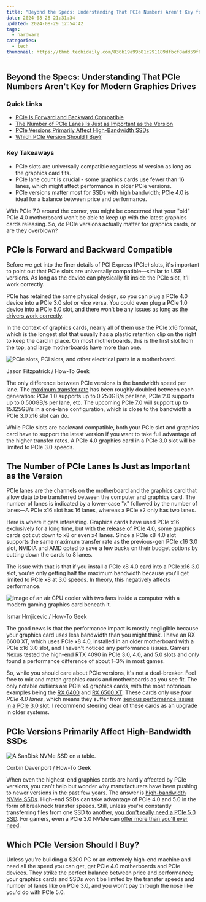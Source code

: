 ```yaml
---
title: "Beyond the Specs: Understanding That PCIe Numbers Aren't Key for Modern Graphics Drives"
date: 2024-08-28 21:31:34
updated: 2024-08-29 12:54:42
tags:
  - hardware
categories:
  - tech
thumbnail: https://thmb.techidaily.com/836b19a99b81c291189dfbcf8add59f634c1fb8aacdfd70319b10cdaec65e638.jpg
---
```


## Beyond the Specs: Understanding That PCIe Numbers Aren't Key for Modern Graphics Drives

### Quick Links

* [PCIe Is Forward and Backward Compatible](https://youtube-tips.techidaily.com/uickly-create-a-youtube-animation-for-your-subscribe-button-with-filmora-for-2024/)
* [The Number of PCIe Lanes Is Just as Important as the Version](https://buynow-tips.techidaily.com/unlock-the-power-of-easy-communication-with-tango-review-highlights-text-audio-and-visual-perks/)
* [PCIe Versions Primarily Affect High-Bandwidth SSDs](https://buynow-info.techidaily.com/top-lg-65-oled-c9-tv-how-it-delivers-unmatched-clarity-and-convenience-for-passionate-viewers/)
* [Which PCIe Version Should I Buy?](https://extra-guidance.techidaily.com/2024-approved-price-friendly-nimbus-space-wide-file-vault/)

### Key Takeaways

* PCIe slots are universally compatible regardless of version as long as the graphics card fits.
* PCIe lane count is crucial - some graphics cards use fewer than 16 lanes, which might affect performance in older PCIe versions.
* PCIe versions matter most for SSDs with high bandwidth; PCIe 4.0 is ideal for a balance between price and performance.

 With PCIe 7.0 around the corner, you might be concerned that your "old" PCIe 4.0 motherboard won't be able to keep up with the latest graphics cards releasing. So, do PCIe versions actually matter for graphics cards, or are they overblown?

##  PCIe Is Forward and Backward Compatible

 Before we get into the finer details of PCI Express (PCIe) slots, it's important to point out that PCIe slots are universally compatible—similar to USB versions. As long as the device can physically fit inside the PCIe slot, it'll work correctly.

 PCIe has retained the same physical design, so you can plug a PCIe 4.0 device into a PCIe 3.0 slot or vice versa. You could even plug a PCIe 1.0 device into a PCIe 5.0 slot, and there won't be any issues as long as [the drivers work correctly](https://hardware-tips.techidaily.com/increase-your-savings-with-a-huge-80-off-the-elegoo-neptune-plus-ideal-for-big-prints/).

 In the context of graphics cards, nearly all of them use the PCIe x16 format, which is the longest slot that usually has a plastic retention clip on the right to keep the card in place. On most motherboards, this is the first slot from the top, and large motherboards have more than one.

![PCIe slots, PCI slots, and other electrical parts in a motherboard.](https://static1.howtogeekimages.com/wordpress/wp-content/uploads/2024/02/2024-02-05_16h13_28.png) 

Jason Fitzpatrick / How-To Geek

 The only difference between PCIe versions is the bandwidth speed per lane. The [maximum transfer rate](https://en.wikipedia.org/wiki/PCI%5FExpress#Hardware%5Fprotocol%5Fsummary:~:text=and%20other%20features.-,Comparison%20table,-%5Bedit%5D) has been roughly doubled between each generation: PCIe 1.0 supports up to 0.250GB/s per lane, PCIe 2.0 supports up to 0.500GB/s per lane, etc. The upcoming PCIe 7.0 will support up to 15.125GB/s in a one-lane configuration, which is close to the bandwidth a PCIe 3.0 x16 slot can do.

 While PCIe slots are backward compatible, both your PCIe slot and graphics card have to support the latest version if you want to take full advantage of the higher transfer rates. A PCIe 4.0 graphics card in a PCIe 3.0 slot will be limited to PCIe 3.0 speeds.

##  The Number of PCIe Lanes Is Just as Important as the Version

 PCIe lanes are the channels on the motherboard and the graphics card that allow data to be transferred between the computer and graphics card. The number of lanes is indicated by a lower-case "x" followed by the number of lanes—A PCIe x16 slot has 16 lanes, whereas a PCIe x2 only has two lanes.

 Here is where it gets interesting. Graphics cards have used PCIe x16 exclusively for a long time, but with [the release of PCIe 4.0](https://desktop-recording.techidaily.com/in-2024-quickcapture-stopping-and-saving-screen-moments/), some graphics cards got cut down to x8 or even x4 lanes. Since a PCIe x8 4.0 slot supports the same maximum transfer rate as the previous-gen PCIe x16 3.0 slot, NVIDIA and AMD opted to save a few bucks on their budget options by cutting down the cards to 8 lanes.

 The issue with that is that if you install a PCIe x8 4.0 card into a PCIe x16 3.0 slot, you're only getting half the maximum bandwidth because you'll get limited to PCIe x8 at 3.0 speeds. In theory, this negatively affects performance.

![Image of an air CPU cooler with two fans inside a computer with a modern gaming graphics card beneath it.](https://static1.howtogeekimages.com/wordpress/wp-content/uploads/2023/12/img20231201185642.jpg) 

Ismar Hrnjicevic / How-To Geek

 The good news is that the performance impact is mostly negligible because your graphics card uses less bandwidth than you might think. I have an RX 6600 XT, which uses PCIe x8 4.0, installed in an older motherboard with a PCIe x16 3.0 slot, and I haven't noticed any performance issues. Gamers Nexus tested the high-end RTX 4090 in PCIe 3.0, 4.0, and 5.0 slots and only found a performance difference of about 1–3% in most games.

 So, while you should care about PCIe versions, it's not a deal-breaker. Feel free to mix and match graphics cards and motherboards as you see fit. The only notable outliers are PCIe x4 graphics cards, with the most notorious examples being the [RX 6400](https://www.amazon.com/XFX-Speedster-SWFT105-Graphics-RX-64XL4SFG2/dp/B09Y7358KJ?tag=hotoge-20&ascsubtag=UUhtgUeUpU2002510&asc%5Frefurl=https%3A%2F%2Fwww.howtogeek.com%2Fthe-pcie-version-doesnt-matter-for-graphics-cards-like-you-think%2F&asc%5Fcampaign=Evergreen) and [RX 6500 XT](https://www.amazon.com/ASRock-VGA-RX6500XT-PGD-4GO/dp/B09RHQNT5K?tag=hotoge-20&ascsubtag=UUhtgUeUpU2002510&asc%5Frefurl=https%3A%2F%2Fwww.howtogeek.com%2Fthe-pcie-version-doesnt-matter-for-graphics-cards-like-you-think%2F&asc%5Fcampaign=Evergreen). These cards only use _four PCIe 4.0 lanes_, which means they suffer from [serious performance issues in a PCIe 3.0 slot](https://tools.techidaily.com). I recommend steering clear of these cards as an upgrade in older systems.

##  PCIe Versions Primarily Affect High-Bandwidth SSDs

![A SanDisk NVMe SSD on a table.](https://static1.howtogeekimages.com/wordpress/wp-content/uploads/2024/01/an-nvme-ssd.jpg) 

Corbin Davenport / How-To Geek  
  
 When even the highest-end graphics cards are hardly affected by PCIe versions, you can't help but wonder why manufacturers have been pushing to newer versions in the past few years. The answer is [high-bandwidth NVMe SSDs](https://android-transfer.techidaily.com/in-2024-how-to-transfer-contacts-from-zte-nubia-z60-ultra-to-other-android-devices-devices-drfone-by-drfone-transfer-from-android-transfer-from-android/). High-end SSDs can take advantage of PCIe 4.0 and 5.0 in the form of breakneck transfer speeds. Still, unless you're constantly transferring files from one SSD to another, [you don't really need a PCIe 5.0 SSD](https://howto.techidaily.com/4-ways-to-fix-android-blue-screen-of-death-on-honor-magic-5-drfone-by-drfone-fix-android-problems-fix-android-problems/). For gamers, even a PCIe 3.0 NVMe can [offer more than you'll ever need](https://www.techspot.com/review/2116-storage-speed-game-loading/#:~:text=There's%20also%20little%20difference%20between,not%20important%20for%20game%20loading.).

##  Which PCIe Version Should I Buy?

 Unless you're building a $200 PC or an extremely high-end machine and need all the speed you can get, get PCIe 4.0 motherboards and PCIe devices. They strike the perfect balance between price and performance; your graphics cards and SSDs won't be limited by the transfer speeds and number of lanes like on PCIe 3.0, and you won't pay through the nose like you'd do with PCIe 5.0.

<ins class="adsbygoogle"
     style="display:block"
     data-ad-format="autorelaxed"
     data-ad-client="ca-pub-7571918770474297"
     data-ad-slot="1223367746"></ins>



<ins class="adsbygoogle"
     style="display:block"
     data-ad-client="ca-pub-7571918770474297"
     data-ad-slot="8358498916"
     data-ad-format="auto"
     data-full-width-responsive="true"></ins>
